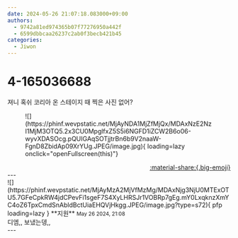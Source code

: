```yaml
---
date: 2024-05-26 21:07:18.083000+09:00
authors:
  - 9742a81ed974365b07f77276950a442f
  - 6599dbbcaa26237c2ab0f3becb421b45
categories:
  - Jiwon
---
```


# 4-165036688

<div class="post-container" markdown="1">
<div class="content-container md-sidebar__scrollwrap" markdown="1">

져니 혹쉬 코리아 온 스테이지 때 찍은 사진 없어?
<figure markdown="1">
![](https://phinf.wevpstatic.net/MjAyNDA1MjZfMjQx/MDAxNzE2NzI1MjM3OTQ5.2x3CU0MpglfxZ5S5i6NGFD1iZCW2B6o06-wyvXDASOcg.pQUIGAqSOTjjtrBn6b9V2naaW-FgnD8ZbidAp09XrYUg.JPEG/image.jpg){ loading=lazy onclick="openFullscreen(this)"}
</figure>


</div>
</div>

<div style="text-align: right;" markdown="1">
<a href="https://weverse.io/fromis9/fanpost/4-165036688" style="text-align: right;">:material-share:{.big-emoji}</a>
</div>
---

<div class="comments-container md-sidebar__scrollwrap" markdown="1">
<div class="comment" markdown="1">
<div class='id-container' markdown="1">
![](https://phinf.wevpstatic.net/MjAyMzA2MjVfMzMg/MDAxNjg3NjU0MTExOTU5.7GFeCpkRW4jdCPevFi1sgeF7S4XyLHRSJr1VOBRp7gEg.mY0LxqknzXmYC4oZ6TpxCmdSnAbldBctUiaEHQVjHkgg.JPEG/image.jpg?type=s72){ pfp loading=lazy }
**<span class="artist">지원</span>** <small>May 26 2024, 21:08</small><br>
</div>
<div class='comment-body' markdown="1">
디엠,, 보냈는뎅,,
</div>
</div>
</div>
---
